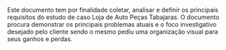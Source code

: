 Este documento tem por finalidade coletar, analisar e definir os principais requisitos do estudo de caso Loja de Auto Peças Tabajaras. 
O documento procura demonstrar os principais problemas atuais e o foco investigativo desejado pelo cliente sendo o mesmo pediu uma organização visual para seus ganhos e perdas.
